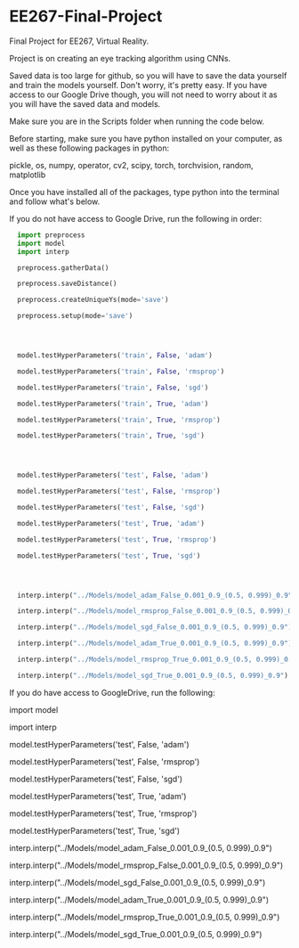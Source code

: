 # EE267-Final-Project
Final Project for EE267, Virtual Reality.

Project is on creating an eye tracking algorithm using CNNs.




Saved data is too large for github, so you will have to save the data yourself
and train the models yourself. Don't worry, it's pretty easy. If you have access
to our Google Drive though, you will not need to worry about it as you will have
the saved data and models.

Make sure you are in the Scripts folder when running the code below.

Before starting, make sure you have python installed on your computer, as well
as these following packages in python:

  pickle, os, numpy, operator, cv2, scipy, torch, torchvision, random, matplotlib

Once you have installed all of the packages, type python into the terminal and
follow what's below.

If you do not have access to Google Drive, run the following in order:
```python
  import preprocess
  import model
  import interp

  preprocess.gatherData()

  preprocess.saveDistance()

  preprocess.createUniqueYs(mode='save')

  preprocess.setup(mode='save')




  model.testHyperParameters('train', False, 'adam')

  model.testHyperParameters('train', False, 'rmsprop')

  model.testHyperParameters('train', False, 'sgd')

  model.testHyperParameters('train', True, 'adam')

  model.testHyperParameters('train', True, 'rmsprop')

  model.testHyperParameters('train', True, 'sgd')




  model.testHyperParameters('test', False, 'adam')

  model.testHyperParameters('test', False, 'rmsprop')

  model.testHyperParameters('test', False, 'sgd')

  model.testHyperParameters('test', True, 'adam')

  model.testHyperParameters('test', True, 'rmsprop')

  model.testHyperParameters('test', True, 'sgd')




  interp.interp("../Models/model_adam_False_0.001_0.9_(0.5, 0.999)_0.9")

  interp.interp("../Models/model_rmsprop_False_0.001_0.9_(0.5, 0.999)_0.9")

  interp.interp("../Models/model_sgd_False_0.001_0.9_(0.5, 0.999)_0.9")

  interp.interp("../Models/model_adam_True_0.001_0.9_(0.5, 0.999)_0.9")

  interp.interp("../Models/model_rmsprop_True_0.001_0.9_(0.5, 0.999)_0.9")

  interp.interp("../Models/model_sgd_True_0.001_0.9_(0.5, 0.999)_0.9")
```



If you do have access to GoogleDrive, run the following:

  import model

  import interp




  model.testHyperParameters('test', False, 'adam')

  model.testHyperParameters('test', False, 'rmsprop')

  model.testHyperParameters('test', False, 'sgd')

  model.testHyperParameters('test', True, 'adam')

  model.testHyperParameters('test', True, 'rmsprop')

  model.testHyperParameters('test', True, 'sgd')




  interp.interp("../Models/model_adam_False_0.001_0.9_(0.5, 0.999)_0.9")

  interp.interp("../Models/model_rmsprop_False_0.001_0.9_(0.5, 0.999)_0.9")

  interp.interp("../Models/model_sgd_False_0.001_0.9_(0.5, 0.999)_0.9")

  interp.interp("../Models/model_adam_True_0.001_0.9_(0.5, 0.999)_0.9")

  interp.interp("../Models/model_rmsprop_True_0.001_0.9_(0.5, 0.999)_0.9")

  interp.interp("../Models/model_sgd_True_0.001_0.9_(0.5, 0.999)_0.9")

